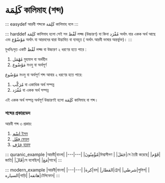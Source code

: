 # كَلِمَة কালিমাহ (শব্দ)

::: easydef
আরবী শব্দকে كَلِمَة কালিমাহ বলে 
:::

::: harddef
كَلِمَة কালিমাহ হলো সেই সব لَفْظ লফ্জ (উচ্চারণ) যা কিনা مُفْرَد অর্থাৎ যার একক অর্থ আছে এবং مَوْضُوْع অর্থাৎ যা আরবদের দ্বারা উদ্ভাবিত বা ব্যবহৃত ( অর্থাৎ আরবী ভাষার অন্তর্ভুক্ত)। 
:::

মুখনিঃসৃত একটি لَفْظ লফ্জ বা উচ্চারণ ২ ধরণের হতে পারে : 
1. مُهْمَل মুহমাল বা অর্থহীন 
2. مَوْضُوع মওদু বা অর্থপূর্ণ 

مَوْضُوع মওদু বা অর্থপূর্ণ শব্দ আবার ২ ধরণের হতে পারে:
1. مُرَكَّب বা একাধিক অর্থ সম্পন্ন 
2. مُفْرَد বা একক অর্থ সম্পন্ন 

এই একক অর্থ সম্পন্ন অর্থপূর্ণ উচ্চারণই হলো كَلِمَة কালিমাহ বা শব্দ। 

### শব্দের প্রকারভেদ 

আরবী শব্দ ৩ প্রকার:

1. [اسْم ইসম](/guide/nahw/kalimah/ism/)
2. [فِعْل ফেয়ল](/guide/nahw/kalimah/fel)
3. [حَرْف হারফ](/guide/nahw/kalimah/harf)

::: quranic_example
|আরবী|বাংলা|
|---|---|
|مُؤْمِنُونَ|বিশ্বাসীগণ |
|جَعَلَ|সে তৈরী করেছে|
|قَوْم|জাতি|
|قَالَ|সে বলেছিল|
|مَعَ|সাথে|
:::

::: modern_example
|আরবী|বাংলা|
|---|---|
|كرة|বল|
|القطار|ট্রেন|
|شرطي|পুলিশ|
|السياره|গাড়ি|
|هاتفه|টেলিফোন|
:::

